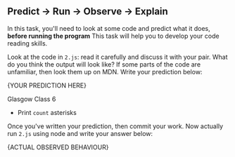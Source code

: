 ## Predict -> Run -> Observe -> Explain

In this task, you'll need to look at some code and predict what it does, **before running the program**
This task will help you to develop your code reading skills.


Look at the code in `2.js`: read it carefully and discuss it with your pair.
What do you think the output will look like?
If some parts of the code are unfamiliar, then look them up on MDN.
Write your prediction below:

{YOUR PREDICTION HERE}

Glasgow Class 6

* Print `count` asterisks

Once you've written your prediction, then commit your work. Now actually run `2.js` using node and write your answer below:

{ACTUAL OBSERVED BEHAVIOUR}